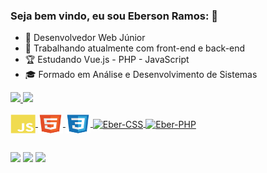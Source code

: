 ### Seja bem vindo, eu sou Eberson Ramos: 👋

- 🧔 Desenvolvedor Web Júnior
- 👔 Trabalhando atualmente com front-end e back-end
- 🏆 Estudando Vue.js - PHP - JavaScript
- 🎓 Formado em Análise e Desenvolvimento de Sistemas

<div>
  <a href="https://github.com/EbersonRamos93">  
  <img height="180em" src="https://github-readme-stats.vercel.app/api?username=EbersonRamos93&show_icons=true&theme=tokyonight&include_all_commits=true&count_private=true"/>
  <img height="180em" src="https://github-readme-stats.vercel.app/api/top-langs/?username=EbersonRamos93&layout=compact&langs_count=7&theme=tokyonight"/>
</div>
  
<div style="display: inline_block"><br>
  <img align="center" alt="Eber-Js" height="30" width="40" src="https://raw.githubusercontent.com/devicons/devicon/master/icons/javascript/javascript-plain.svg">
  <img align="center" alt="Eber-HTML" height="30" width="40" src="https://raw.githubusercontent.com/devicons/devicon/master/icons/html5/html5-original.svg">
  <img align="center" alt="Eber-CSS" height="30" width="40" src="https://raw.githubusercontent.com/devicons/devicon/master/icons/css3/css3-original.svg">
  <img align="center" alt="Eber-CSS" height="30" width="40"  src="https://cdn.jsdelivr.net/gh/devicons/devicon/icons/vuejs/vuejs-original.svg" />
  <img align="center" alt="Eber-PHP" height="35" width="45"  src="https://cdn.jsdelivr.net/gh/devicons/devicon/icons/php/php-original.svg" />
</div>
  
  ##
 
<div> 
  <a href="https://instagram.com/eberson.ramos" target="_blank"><img src="https://img.shields.io/badge/-Instagram-%23E4405F?style=for-the-badge&logo=instagram&logoColor=white" target="_blank"></a>
  <a href = "mailto:ebersonramos.93@gmail.com"><img src="https://img.shields.io/badge/-Gmail-%23333?style=for-the-badge&logo=gmail&logoColor=white" target="_blank"></a>
  <a href="https://www.linkedin.com/in/eberson-ramos-30a779173" target="_blank"><img src="https://img.shields.io/badge/-LinkedIn-%230077B5?style=for-the-badge&logo=linkedin&logoColor=white" target="_blank"></a> 
</div>
